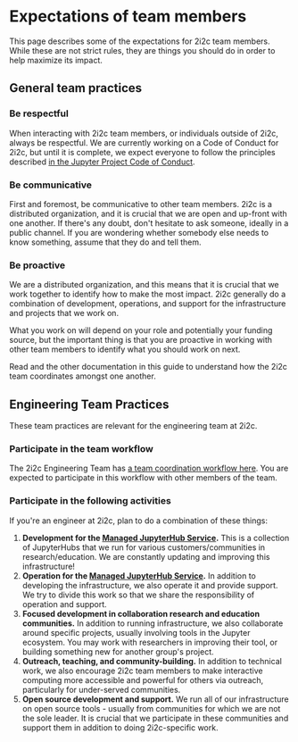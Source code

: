 # Expectations of team members

This page describes some of the expectations for 2i2c team members.
While these are not strict rules, they are things you should do in order to help maximize its impact.

## General team practices

### Be respectful

When interacting with 2i2c team members, or individuals outside of 2i2c, always be respectful.
We are currently working on a Code of Conduct for 2i2c, but until it is complete, we expect everyone to follow the principles described [in the Jupyter Project Code of Conduct](https://jupyter.org/governance/conduct/code_of_conduct.html).

### Be communicative

First and foremost, be communicative to other team members.
2i2c is a distributed organization, and it is crucial that we are open and up-front with one another.
If there's any doubt, don't hesitate to ask someone, ideally in a public channel.
If you are wondering whether somebody else needs to know something, assume that they do and tell them.

### Be proactive

We are a distributed organization, and this means that it is crucial that we work together to identify how to make the most impact.
2i2c generally do a combination of development, operations, and support for the infrastructure and projects that we work on.

What you work on will depend on your role and potentially your funding source, but the important thing is that you are proactive in working with other team members to identify what you should work on next.

Read [](index.md) and the other documentation in this guide to understand how the 2i2c team coordinates amongst one another.

## Engineering Team Practices

These team practices are relevant for the engineering team at 2i2c.

### Participate in the team workflow

The 2i2c Engineering Team has [a team coordination workflow here](index.md).
You are expected to participate in this workflow with other members of the team.

### Participate in the following activities

If you're an engineer at 2i2c, plan to do a combination of these things:

1. **Development for the [Managed JupyterHub Service](../projects/managed-hubs/index.md).** This is a collection of JupyterHubs that we run for various customers/communities in research/education. We are constantly updating and improving this infrastructure!
2. **Operation for the [Managed JupyterHub Service](../projects/managed-hubs/index.md).** In addition to developing the infrastructure, we also operate it and provide support. We try to divide this work so that we share the responsibility of operation and support.
3. **Focused development in collaboration research and education communities.** In addition to running infrastructure, we also collaborate around specific projects, usually involving tools in the Jupyter ecosystem. You may work with researchers in improving their tool, or building something new for another group's project.
4. **Outreach, teaching, and community-building.** In addition to technical work, we also encourage 2i2c team members to make interactive computing more accessible and powerful for others via outreach, particularly for under-served communities.
5. **Open source development and support.** We run all of our infrastructure on open source tools - usually from communities for which we are not the sole leader. It is crucial that we participate in these communities and support them in addition to doing 2i2c-specific work.
